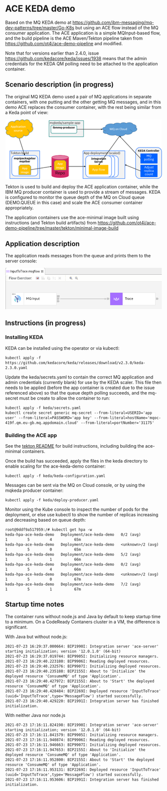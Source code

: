 # ACE KEDA demo

Based on the MQ KEDA demo at https://github.com/ibm-messaging/mq-dev-patterns/tree/master/Go-K8s but using
an ACE flow instead of the MQ consumer application. The ACE application is a simple MQInput-based flow, and
the build pipeline is the ACE Maven/Tekton pipeline taken from https://github.com/ot4i/ace-demo-pipeline 
and modified.

Note that for versions earlier than 2.4.0, issue https://github.com/kedacore/keda/issues/1938 means
that the admin credentials for the KEDA QM polling need to be attached to the application container.

## Scenario description (in progress)

The original MQ KEDA demo used a pair of MQ applications in separate containers, with one putting and
the other getting MQ messages, and in this demo ACE replaces the consumer container, with the rest being
similar from a Keda point of view:

![Demo overview](keda/ace-keda-demo-picture.png)

Tekton is used to build and deploy the ACE application container, while the IBM MQ producer container
is used to provide a stream of messages. KEDA is configured to monitor the queue depth of the MQ on Cloud
queue (DEMO.QUEUE in this case) and scale the ACE consumer container appropriately.

The application containers use the ace-minimal image built using instructions (and Tekton build
artifacts) from https://github.com/ot4i/ace-demo-pipeline/tree/master/tekton/minimal-image-build

## Application description

The application reads messages from the queue and prints them to the server console:

![Application overview](ConsumeMQ/input-to-trace-flow.png)


## Instructions (in progress)

### Installing KEDA

KEDA can be installed using the operator or via kubectl:
```
kubectl apply -f https://github.com/kedacore/keda/releases/download/v2.3.0/keda-2.3.0.yaml
```

Update the keda/secrets.yaml to contain the correct MQ application and admin credentials
(currently blank) for use by the KEDA scaler. This file then needs to be applied (before 
the app container is created due to the issue referenced above) so that the queue depth 
polling succeeds, and the mq-secret must be create to allow the container to run:

```
kubectl apply -f keda/secrets.yaml
kubectl create secret generic mq-secret --from-literal=USERID='app user' --from-literal=PASSWORD='app key' --from-literal=hostName='mqoc-419f.qm.eu-gb.mq.appdomain.cloud' --from-literal=portNumber='31175'
```

### Building the ACE app

See the [tekton README](tekton/README.md) for build instructions, including building the
ace-minimal containers.

Once the build has succeeded, apply the files in the keda directory to enable scaling for
the ace-keda-demo container:
```
kubectl apply -f keda/keda-configuration.yaml
```

Messages can be sent via the MQ on Cloud console, or by using the mqkeda producer container:
```
kubectl apply -f keda/deploy-producer.yaml
```

Monitor using the Kube console to inspect the number of pods for the deployment, or else use 
kubectl to show the number of replicas increasing and decreasing based on queue depth:
```
root@9ddf9a517959:/# kubectl get hpa -w
keda-hpa-ace-keda-demo   Deployment/ace-keda-demo   0/2 (avg)           1         5         4          65m
keda-hpa-ace-keda-demo   Deployment/ace-keda-demo   <unknown>/2 (avg)   1         5         0          65m
keda-hpa-ace-keda-demo   Deployment/ace-keda-demo   5/2 (avg)           1         5         1          66m
keda-hpa-ace-keda-demo   Deployment/ace-keda-demo   0/2 (avg)           1         5         4          66m
keda-hpa-ace-keda-demo   Deployment/ace-keda-demo   <unknown>/2 (avg)   1         5         0          67m
keda-hpa-ace-keda-demo   Deployment/ace-keda-demo   7/2 (avg)           1         5         1          67m
```

## Startup time notes

The container runs without node.js and Java by default to keep startup time to a minimum. On a 
CodeReady Contaners cluster in a VM, the difference is significant.

With Java but without node.js:
```
2021-07-23 16:29:37.000664: BIP1990I: Integration server 'ace-server' starting initialization; version '12.0.1.0' (64-bit)
2021-07-23 16:29:37.019744: BIP9905I: Initializing resource managers.
2021-07-23 16:29:40.223180: BIP9906I: Reading deployed resources.
2021-07-23 16:29:40.232576: BIP9907I: Initializing deployed resources.
2021-07-23 16:29:40.235188: BIP2155I: About to 'Initialize' the deployed resource 'ConsumeMQ' of type 'Application'.
2021-07-23 16:29:40.427972: BIP2155I: About to 'Start' the deployed resource 'ConsumeMQ' of type 'Application'.
2021-07-23 16:29:40.428484: BIP2269I: Deployed resource 'InputToTrace' (uuid='InputToTrace',type='MessageFlow') started successfully.
2021-07-23 16:29:40.429220: BIP1991I: Integration server has finished initialization.
```

With neither Java nor node.js
```
2021-07-23 17:16:11.824198: BIP1990I: Integration server 'ace-server' starting initialization; version '12.0.1.0' (64-bit)
2021-07-23 17:16:11.841579: BIP9905I: Initializing resource managers.
2021-07-23 17:16:11.940874: BIP9906I: Reading deployed resources.
2021-07-23 17:16:11.946663: BIP9907I: Initializing deployed resources.
2021-07-23 17:16:11.947653: BIP2155I: About to 'Initialize' the deployed resource 'ConsumeMQ' of type 'Application'.
2021-07-23 17:16:11.952800: BIP2155I: About to 'Start' the deployed resource 'ConsumeMQ' of type 'Application'.
2021-07-23 17:16:11.953131: BIP2269I: Deployed resource 'InputToTrace' (uuid='InputToTrace',type='MessageFlow') started successfully.
2021-07-23 17:16:11.953606: BIP1991I: Integration server has finished initialization.
```
